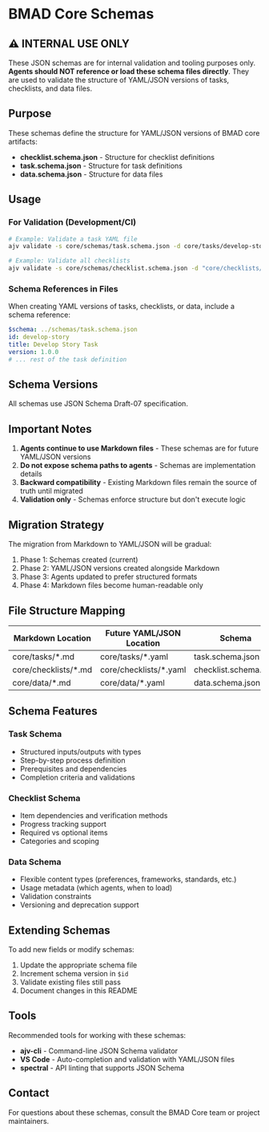 # BMAD Core Schemas

## ⚠️ INTERNAL USE ONLY

These JSON schemas are for internal validation and tooling purposes only. **Agents should NOT reference or load these schema files directly**. They are used to validate the structure of YAML/JSON versions of tasks, checklists, and data files.

## Purpose

These schemas define the structure for YAML/JSON versions of BMAD core artifacts:
- **checklist.schema.json** - Structure for checklist definitions
- **task.schema.json** - Structure for task definitions  
- **data.schema.json** - Structure for data files

## Usage

### For Validation (Development/CI)

```bash
# Example: Validate a task YAML file
ajv validate -s core/schemas/task.schema.json -d core/tasks/develop-story.yaml

# Example: Validate all checklists
ajv validate -s core/schemas/checklist.schema.json -d "core/checklists/*.yaml"
```

### Schema References in Files

When creating YAML versions of tasks, checklists, or data, include a schema reference:

```yaml
$schema: ../schemas/task.schema.json
id: develop-story
title: Develop Story Task
version: 1.0.0
# ... rest of the task definition
```

## Schema Versions

All schemas use JSON Schema Draft-07 specification.

## Important Notes

1. **Agents continue to use Markdown files** - These schemas are for future YAML/JSON versions
2. **Do not expose schema paths to agents** - Schemas are implementation details
3. **Backward compatibility** - Existing Markdown files remain the source of truth until migrated
4. **Validation only** - Schemas enforce structure but don't execute logic

## Migration Strategy

The migration from Markdown to YAML/JSON will be gradual:

1. Phase 1: Schemas created (current)
2. Phase 2: YAML/JSON versions created alongside Markdown
3. Phase 3: Agents updated to prefer structured formats
4. Phase 4: Markdown files become human-readable only

## File Structure Mapping

| Markdown Location | Future YAML/JSON Location | Schema |
|------------------|---------------------------|---------|
| core/tasks/*.md | core/tasks/*.yaml | task.schema.json |
| core/checklists/*.md | core/checklists/*.yaml | checklist.schema.json |
| core/data/*.md | core/data/*.yaml | data.schema.json |

## Schema Features

### Task Schema
- Structured inputs/outputs with types
- Step-by-step process definition
- Prerequisites and dependencies
- Completion criteria and validations

### Checklist Schema  
- Item dependencies and verification methods
- Progress tracking support
- Required vs optional items
- Categories and scoping

### Data Schema
- Flexible content types (preferences, frameworks, standards, etc.)
- Usage metadata (which agents, when to load)
- Validation constraints
- Versioning and deprecation support

## Extending Schemas

To add new fields or modify schemas:

1. Update the appropriate schema file
2. Increment schema version in `$id`
3. Validate existing files still pass
4. Document changes in this README

## Tools

Recommended tools for working with these schemas:

- **ajv-cli** - Command-line JSON Schema validator
- **VS Code** - Auto-completion and validation with YAML/JSON files
- **spectral** - API linting that supports JSON Schema

## Contact

For questions about these schemas, consult the BMAD Core team or project maintainers.
